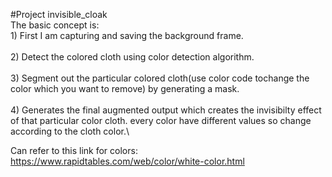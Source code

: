 #Project invisible_cloak \
The basic concept is:\
    1) First I am capturing and saving the background frame.\
    \
    2) Detect the colored cloth using color detection algorithm.\
    \
    3) Segment out the particular colored cloth(use color code tochange the color which you want to remove) by generating a mask.\
    \
    4) Generates the final augmented output which creates the invisibilty effect of that particular color cloth.
     every color have different values so change according to the cloth color.\
     
   Can refer to this link for colors:  https://www.rapidtables.com/web/color/white-color.html
